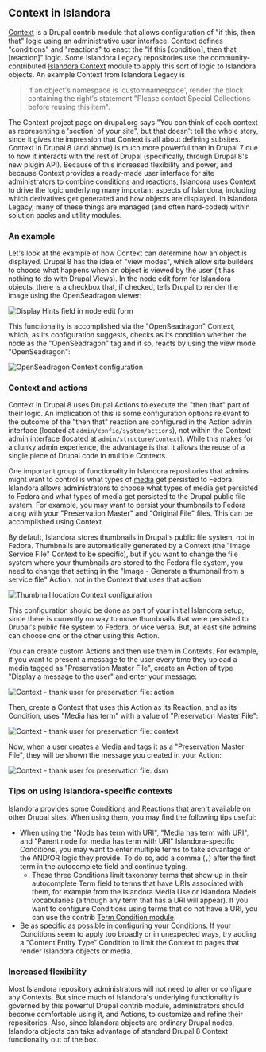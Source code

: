 ## Context in Islandora

[Context](https://www.drupal.org/project/context) is a Drupal contrib module that allows configuration of "if this, then that" logic using an administrative user interface. Context defines "conditions" and "reactions" to enact the "if this [condition], then that [reaction]" logic. Some Islandora Legacy repositories use the community-contributed [Islandora Context](https://github.com/SFULibrary/islandora_context) module to apply this sort of logic to Islandora objects. An example Context from Islandora Legacy is

> If an object's namespace is 'customnamespace', render the block containing the right's statement "Please contact Special Collections before reusing this item".

The Context project page on drupal.org says "You can think of each context as representing a 'section' of your site", but that doesn't tell the whole story, since it gives the impression that Context is all about defining subsites. Context in Drupal 8 (and above) is much more powerful than in Drupal 7 due to how it interacts with the rest of Drupal (specifically, through Drupal 8's new plugin API). Because of this increased flexibility and power, and because Context provides a ready-made user interface for site administrators to combine conditions and reactions, Islandora uses Context to drive the logic underlying many important aspects of Islandora, including which derivatives get generated and how objects are displayed. In Islandora Legacy, many of these things are managed (and often hard-coded) within solution packs and utility modules.

### An example

Let's look at the example of how Context can determine how an object is displayed. Drupal 8 has the idea of "view modes", which allow site builders to choose what happens when an object is viewed by the user (it has nothing to do with Drupal Views). In the node edit form for Islandora objects, there is a checkbox that, if checked, tells Drupal to render the image using the OpenSeadragon viewer:

![Display Hints field in node edit form](../assets/resource_nodes_display_hints.png)

 This  functionality is accomplished via the "OpenSeadragon" Context, which, as its configuration suggests, checks as its condition whether the node as the "OpenSeadragon" tag and if so, reacts by using the view mode "OpenSeadragon":

![OpenSeadragon Context configuration](../assets/context_openseadragon_configuration.png)

### Context and actions

Context in Drupal 8 uses Drupal Actions to execute the "then that" part of their logic. An implication of this is some configuration options relevant to the outcome of the "then that" reaction are configured in the Action admin interface (located at `admin/config/system/actions`), not within the Context admin interface (located at `admin/structure/context`). While this makes for a clunky admin experience, the advantage is that it allows the reuse of a single piece of Drupal code in multiple Contexts.

One important group of functionality in Islandora repositories that admins might want to control is what types of [media](media.md) get persisted to Fedora. Islandora allows administrators to choose what types of media get persisted to Fedora and what types of media get persisted to the Drupal public file system. For example, you may want to persist your thumbnails to Fedora along with your "Preservation Master" and "Original File" files. This can be accomplished using Context.

By default, Islandora stores thumbnails in Drupal's public file system, not in Fedora. Thumbnails are automatically generated by a Context (the "Image Service File" Context to be specific), but if you want to change the file system where your thumbnails are stored to the Fedora file system, you need to change that setting in the "Image - Generate a thumbnail from a service file" Action, not in the Context that uses that action:

![Thumbnail location Context configuration](../assets/context_thumbnail_file_system.png)

This configuration should be done as part of your initial Islandora setup, since there is currently no way to move thumbnails that were persisted to Drupal's public file system to Fedora, or vice versa. But, at least site admins can choose one or the other using this Action.

You can create custom Actions and then use them in Contexts. For example, if you want to present a message to the user every time they upload a media tagged as "Preservation Master File", create an Action of type "Display a message to the user" and enter your message:

![Context - thank user for preservation file: action](../assets/context_thank_user_for_preservation_master.png)

Then, create a Context that uses this Action as its Reaction, and as its Condition, uses "Media has term" with a value of "Preservation Master File":

![Context - thank user for preservation file: context](../assets/context_thank_user_context.png)

Now, when a user creates a Media and tags it as a "Preservation Master File", they will be shown the message you created in your Action:

![Context - thank user for preservation file: dsm](../assets/context_thanks_dsm.png)

### Tips on using Islandora-specific contexts

Islandora provides some Conditions and Reactions that aren't available on other Drupal sites. When using them, you may find the following tips useful:

* When using the "Node has term with URI", "Media has term with URI", and "Parent node for media has term with URI" Islandora-specific Conditions, you may want to enter multiple terms to take advantage of the AND/OR logic they provide. To do so, add a comma (`,`) after the first term in the autocomplete field and continue typing.
   * These three Conditions limit taxonomy terms that show up in their autocomplete Term field to terms that have URIs associated with them, for example from the Islandora Media Use or Islandora Models vocabularies (although any term that has a URI will appear). If you want to configure Conditions using terms that do not have a URI, you can use the contrib [Term Condition module](https://www.drupal.org/project/term_condition).
* Be as specific as possible in configuring your Conditions. If your Conditions seem to apply too broadly or in unexpected ways, try adding a "Content Entity Type" Condition to limit the Context to pages that render Islandora objects or media.

### Increased flexibility

Most Islandora repository administrators will not need to alter or configure any Contexts. But since much of Islandora's underlying functionality is governed by this powerful Drupal contrib module, administrators should become comfortable using it, and Actions, to customize and refine their repositories. Also, since Islandora objects are ordinary Drupal nodes, Islandora objects can take advantage of standard Drupal 8 Context functionality out of the box.